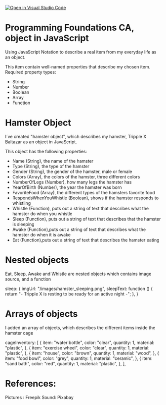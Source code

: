 [![Open in Visual Studio Code](https://classroom.github.com/assets/open-in-vscode-718a45dd9cf7e7f842a935f5ebbe5719a5e09af4491e668f4dbf3b35d5cca122.svg)](https://classroom.github.com/online_ide?assignment_repo_id=11259602&assignment_repo_type=AssignmentRepo)

# Programming Foundations CA, object in JavaScript

Using JavaScript Notation to describe a real item from my everyday life as an object.

This item contain well-named properties that describe my chosen item.
Required property types:

- String
- Number
- Boolean
- Array
- Function

# Hamster Object

I´ve created "hamster object", which describes my hamster, Tripple X Baltazar as an object in JavaScript.

This object has the following properties:

- Name (String), the name of the hamster
- Type (String), the type of the hamster
- Gender (String), the gender of the hamster, male or female
- Colors (Array), the colors of the hamster, three different colors
- NumberOfLegs (Number), how many legs the hamster has
- YearOfBirth (Number), the year the hamster was born
- FavoriteFood (Array), the different types of the hamsters favorite food
- RespondsWhenYouWhistle (Boolean), shows if the hamster responds to whistling
- Whistle (Function), puts out a string of text that describes what the hamster do when you whistle
- Sleep (Function), puts out a string of text that describes that the hamster is sleeping
- Awake (Function),puts out a string of text that describes what the hamster do when it is awake
- Eat (Function),puts out a string of text that describes the hamster eating

# Nested objects

Eat, Sleep, Awake and Whistle are nested objects which contains image source, and a function

sleep: {
imgUrl: "/images/hamster_sleeping.png",
sleepText: function () {
return "- Tripple X is resting to be ready for an active night -";
},
}

# Arrays of objects

I added an array of objects, which describes the different items inside the hamster cage

cageInventory: [
{
item: "water bottle",
color: "clear",
quantity: 1,
material: "plastic",
},
{
item: "exercise wheel",
color: "clear",
quantity: 1,
material: "plastic",
},
{
item: "house",
color: "brown",
quantity: 1,
material: "wood",
},
{
item: "food bowl",
color: "grey",
quantity: 1,
material: "ceramic",
},
{
item: "sand bath",
color: "red",
quantity: 1,
material: "plastic",
},
],

# References:

Pictures : Freepik
Sound: Pixabay
